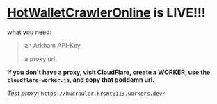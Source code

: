 # [HotWalletCrawlerOnline](hotwallet.krsmt.tech) is LIVE!!!

what you need:
> an Arkham API-Key.
> 
> a proxy url.

**If you don't have a proxy, visit CloudFlare, create a WORKER, use the `cloudflare-worker.js`, and copy that goddamn url.**

*Test proxy:* `https://hwcrawler.krsmt0113.workers.dev/`
